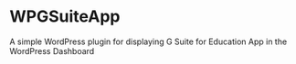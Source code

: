 # WPGSuiteApp
A simple WordPress plugin for displaying G Suite for Education App in the WordPress Dashboard

